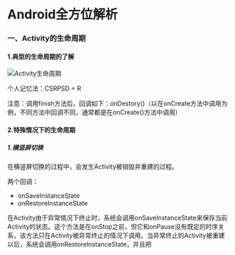 # Android全方位解析

### 一、Activity的生命周期

#### 1.典型的生命周期的了解

![Activity生命周期](E:\Github仓库\Notes\Android\Android进阶\assets\Activity生命周期.png)

个人记忆法：CSRPSD + R

注意：调用finish方法后，回调如下：onDestory()（以在onCreate方法中调用为例，不同方法中回调不同，通常都是在onCreate()方法中调用）

#### 2.特殊情况下的生命周期

##### 1.横竖屏切换

在横竖屏切换的过程中，会发生Activity被销毁并重建的过程。

两个回调：

- onSaveInstanceState
- onRestoreInstanceState

在Activity由于异常情况下终止时，系统会调用onSaveInstanceState来保存当前Activity的状态。这个方法是在onStop之前，但它和onPause没有既定的时序关系，该方法只在Activity被异常终止的情况下调用。当异常终止的Activity被重建以后，系统会调用onRestoreInstanceState，并且把



